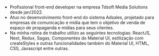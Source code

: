 * Profissional front-end developer na empresa Tdsoft Media Solutions desde jan/2022. 
* Atuo no desenvolvimento front-end do sistema Adsales, projetado para empresas de comunicação e mídia que tem o objetivo de venda de espaço de propaganda e mídias para seus clientes.
* Na minha rotina de trabalho utilizo as seguintes tecnologias: ReactJS, Next, Redux, Sagas, Componentes do Material UI, estilização com createStyles e outras funcionalidades também do Material UI, HTML, CSS, Javascript entre outras.
